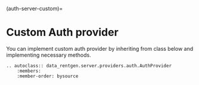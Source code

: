 (auth-server-custom)=

# Custom Auth provider

You can implement custom auth provider by inheriting from class below and implementing necessary methods.

```{eval-rst}
.. autoclass:: data_rentgen.server.providers.auth.AuthProvider
    :members:
    :member-order: bysource
```
